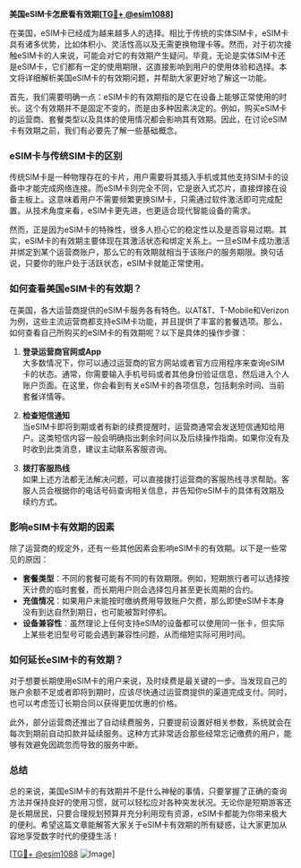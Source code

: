 **美国eSIM卡怎麽看有效期[[TG💪+ @esim1088](https://t.me/s/esim1088)]**

在美国，eSIM卡已经成为越来越多人的选择。相比于传统的实体SIM卡，eSIM卡具有诸多优势，比如体积小、灵活性高以及无需更换物理卡等。然而，对于初次接触eSIM卡的人来说，可能会对它的有效期产生疑问。毕竟，无论是实体SIM卡还是eSIM卡，它们都有一定的使用期限，这直接影响到用户的使用体验和选择。本文将详细解析美国eSIM卡的有效期问题，并帮助大家更好地了解这一功能。

首先，我们需要明确一点：eSIM卡的有效期指的是它在设备上能够正常使用的时长。这个有效期并不是固定不变的，而是由多种因素决定的。例如，购买eSIM卡的运营商、套餐类型以及具体的使用情况都会影响其有效期。因此，在讨论eSIM卡有效期之前，我们有必要先了解一些基础概念。

### eSIM卡与传统SIM卡的区别

传统SIM卡是一种物理存在的卡片，用户需要将其插入手机或其他支持SIM卡的设备中才能完成网络连接。而eSIM卡则完全不同，它是嵌入式芯片，直接焊接在设备主板上。这意味着用户不需要频繁更换SIM卡，只需通过软件激活即可完成配置。从技术角度来看，eSIM卡更先进，也更适合现代智能设备的需求。

然而，正是因为eSIM卡的特殊性，很多人担心它的稳定性以及是否容易过期。其实，eSIM卡的有效期主要体现在其激活状态和绑定关系上。一旦eSIM卡成功激活并绑定到某个运营商账户，那么它的有效期就相当于该账户的服务期限。换句话说，只要你的账户处于活跃状态，eSIM卡就能正常使用。

### 如何查看美国eSIM卡的有效期？

在美国，各大运营商提供的eSIM卡服务各有特色。以AT&T、T-Mobile和Verizon为例，这些主流运营商都支持eSIM卡功能，并且提供了丰富的套餐选项。那么，如何查看自己所购买的eSIM卡的有效期呢？以下是具体的操作步骤：

1. **登录运营商官网或App**  
   大多数情况下，你可以通过运营商的官方网站或者官方应用程序来查询eSIM卡的状态。通常，你需要输入手机号码或者其他身份验证信息，然后进入个人账户页面。在这里，你会看到有关eSIM卡的各项信息，包括剩余时间、当前套餐详情等。

2. **检查短信通知**  
   当eSIM卡即将到期或者有新的续费提醒时，运营商通常会发送短信通知给用户。这类短信内容一般会明确指出剩余时间以及后续操作指南。如果你没有及时收到此类消息，建议主动联系客服咨询。

3. **拨打客服热线**  
   如果上述方法都无法解决问题，可以直接拨打运营商的客服热线寻求帮助。客服人员会根据你的电话号码查询相关信息，并告知你eSIM卡的具体有效期及续约方式。

### 影响eSIM卡有效期的因素

除了运营商的规定外，还有一些其他因素会影响eSIM卡的有效期。以下是一些常见的原因：

- **套餐类型**：不同的套餐可能有不同的有效期限。例如，短期旅行者可以选择按天计费的临时套餐，而长期用户则会选择包月甚至更长周期的合约。
- **充值情况**：如果用户未能按时缴纳费用导致账户欠费，那么即使eSIM卡本身没有到达自然到期日，也可能被暂时停机。
- **设备兼容性**：虽然理论上任何支持eSIM的设备都可以使用同一张卡，但实际上某些老旧型号可能会遇到兼容性问题，从而缩短实际可用时间。

### 如何延长eSIM卡的有效期？

对于想要长期使用eSIM卡的用户来说，及时续费是最关键的一步。当发现自己的账户余额不足或者即将到期时，应该尽快通过运营商提供的渠道完成支付。同时，也可以考虑签订长期合同以获得更加优惠的价格。

此外，部分运营商还推出了自动续费服务，只要提前设置好相关参数，系统就会在每次到期前自动扣款并延续服务。这种方式非常适合那些经常忘记缴费的用户，能够有效避免因疏忽而导致的服务中断。

### 总结

总的来说，美国eSIM卡的有效期并不是什么神秘的事情，只要掌握了正确的查询方法并保持良好的使用习惯，就可以轻松应对各种突发状况。无论你是短期游客还是长期居民，只要合理规划预算并充分利用现有资源，eSIM卡都能为你带来极大的便利。希望这篇文章能解答大家关于eSIM卡有效期的所有疑惑，让大家更加从容地享受数字时代的便捷生活！

[[TG💪+ @esim1088](https://t.me/s/esim1088) ![Image](https://i.postimg.cc/4NQfJmqS/Snipaste-2025-05-13-00-14-12.png)]